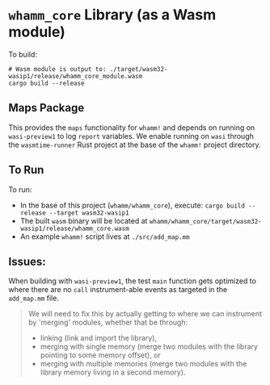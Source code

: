 # `whamm_core` Library (as a Wasm module) #

To build:
```shell
# Wasm module is output to: ./target/wasm32-wasip1/release/whamm_core_module.wasm
cargo build --release
```

## Maps Package ##

This provides the `maps` functionality for `whamm!` and depends on running on `wasi-preview1` to log `report` variables.
We enable running on `wasi` through the `wasmtime-runner` Rust project at the base of the `whamm!` project directory.

## To Run ##

To run:
- In the base of this project (`whamm/whamm_core`), execute: `cargo build --release --target wasm32-wasip1`
- The built `wasm` binary will be located at `whamm/whamm_core/target/wasm32-wasip1/release/whamm_core.wasm`
- An example `whamm!` script lives at `./src/add_map.mm`

## Issues: ##

When building with `wasi-preview1`, the test `main` function gets optimized to where there are no `call` instrument-able events as targeted in the `add_map.mm` file.
> We will need to fix this by actually getting to where we can instrument by 'merging' modules, whether that be through:
>   - linking (link and import the library),
>   - merging with single memory (merge two modules with the library pointing to some memory offset), or
>   - merging with multiple memories (merge two modules with the library memory living in a second memory).
